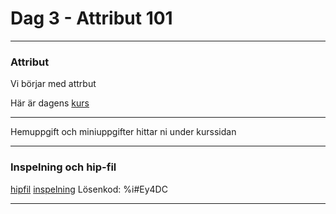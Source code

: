 
# **Dag 3 - Attribut 101**
___
### Attribut
Vi börjar med attrbut

Här är dagens [kurs](https://github.com/Studio-Konkret/Technical-Direction/tree/main/Kursmoment/106_Attribut_01)

___
Hemuppgift och miniuppgifter hittar ni under kurssidan

___
### **Inspelning och hip-fil**
[hipfil](https://github.com/Studio-Konkret/Technical-Direction/blob/main/Xenter/Dag3/Dag3.hipnc)
[inspelning](https://us02web.zoom.us/rec/share/vRuWPy5PadfiB7r8qKial70hQZ6N4fhKJKGuNjcqbz-EehIwK4SybMSp5r99FVFU.cd3d6rHHXDxDj_Kx)
Lösenkod: %i#Ey4DC
___



